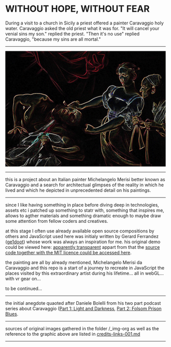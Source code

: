 # WITHOUT HOPE, WITHOUT FEAR

During a visit to a church in Sicily a priest offered a painter Caravaggio holy water. Caravaggio asked the old priest what it was for. "It will cancel your venial sins my son." replied the priest. "Then it's no use" replied Caravaggio, "because my sins are all mortal."

---

[![](https://raw.githubusercontent.com/rafszul/nec-spe-nec-metu/master/7124549459_2d014fec3d_b.jpg)](http://transparently-apparent.netlify.com/)

---

this is a project about an Italian painter Michelangelo Merisi better known as Caravaggio and a search for architectual glimpses of the reality in which he lived and which he depicted in unprecedented detail on his paintings.

---

since I like having something in place before diving deep in technologies, assets etc i patched up something to statr with, something that inspires me, allows to agther materials and something dramatic enough to maybe draw some attention from fellow coders and creatives.

at this stage I often use already available open source compositions by others and JavaScript used here was initialy written by Gerard Ferrandez ([ge1doot](http://codepen.io/ge1doot/)) whose work was always an inspiration for me. his original demo could be viewed here: [apparently transparent](http://codepen.io/ge1doot/pen/GgOYoy) appart from that the [source code together with the MIT licence could be accessed here](https://gist.github.com/rafszul/80e9bc30dc6a5beca0ac5839d37a2745).

the painting are all by already mentioned, Michelangelo Merisi da Caravaggio and this repo is a start of a journey to recreate in JavaScript the places visited by this extraordinary artist during his lifetime... all in webGL... with vr gear on...

to be continued... 

---

the initial anegdote quaoted after Daniele Bolelli from his two part podcast series about Caravaggio ([Part 1: Light and Darkness](http://historyonfirepodcast.com/episodes/2016/8/15/episode-11-caravaggio-part-1-light-and-darkness), [Part 2: Folsom Prison Blues](http://historyonfirepodcast.com/episodes/2016/9/15/episode-12-caravaggio-part-2-folsom-prison-blues).

---

sources of original images gathered in the folder /_img-org as well as the reference to the graphic above are listed in [credits-links-001.md]()

---


